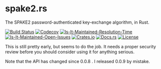 # spake2.rs
The SPAKE2 password-authenticated key-exchange algorithm, in Rust.

[![Build Status][build-status-image]][build-status-url]
[![Codecov][codecov-image]][codecov-url]
[![Is-It-Maintained-Resolution-Time][iim-resolution-image]][iim-resolution-url]
[![Is-It-Maintained-Open-Issues][iim-open-image]][iim-open-url]
[![Crates.io][crates-io-image]][crates-io-url]
[![Docs.rs][docs-image]][docs-url]
[![License][license-image]][license-url]

This is still pretty early, but seems to do the job. It needs a proper security review before you should consider using it for anything serious.

Note that the API has changed since 0.0.8 . I released 0.0.9 by mistake.

[build-status-image]: https://travis-ci.org/warner/spake2.rs.svg?branch=master
[build-status-url]: https://travis-ci.org/warner/spake2.rs
[codecov-image]: https://codecov.io/gh/warner/spake2.rs/branch/master/graph/badge.svg
[codecov-url]: https://codecov.io/gh/warner/spake2.rs
[crates-io-image]: https://img.shields.io/crates/v/spake2.svg
[crates-io-url]: https://crates.io/crates/spake2
[docs-image]: https://docs.rs/spake2/badge.svg
[docs-url]: https://docs.rs/spake2
[license-image]: https://img.shields.io/badge/License-MIT-blue.svg
[license-url]: LICENSE
[iim-resolution-image]: http://isitmaintained.com/badge/resolution/warner/spake2.rs.svg
[iim-resolution-url]: http://isitmaintained.com/project/warner/spake2.rs
[iim-open-image]: http://isitmaintained.com/badge/open/warner/spake2.rs.svg
[iim-open-url]: http://isitmaintained.com/project/warner/spake2.rs
